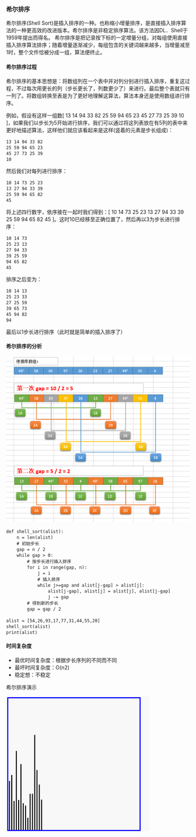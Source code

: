 ### 希尔排序
希尔排序(Shell Sort)是插入排序的一种。也称缩小增量排序，是直接插入排序算法的一种更高效的改进版本。希尔排序是非稳定排序算法。该方法因DL．Shell于1959年提出而得名。 希尔排序是把记录按下标的一定增量分组，对每组使用直接插入排序算法排序；随着增量逐渐减少，每组包含的关键词越来越多，当增量减至1时，整个文件恰被分成一组，算法便终止。

#### 希尔排序过程
希尔排序的基本思想是：将数组列在一个表中并对列分别进行插入排序，重复这过程，不过每次用更长的列（步长更长了，列数更少了）来进行。最后整个表就只有一列了。将数组转换至表是为了更好地理解这算法，算法本身还是使用数组进行排序。

例如，假设有这样一组数[ 13 14 94 33 82 25 59 94 65 23 45 27 73 25 39 10 ]，如果我们以步长为5开始进行排序，我们可以通过将这列表放在有5列的表中来更好地描述算法，这样他们就应该看起来是这样(竖着的元素是步长组成)：

    13 14 94 33 82
    25 59 94 65 23
    45 27 73 25 39
    10
然后我们对每列进行排序：

    10 14 73 25 23
    13 27 94 33 39
    25 59 94 65 82
    45
将上述四行数字，依序接在一起时我们得到：[ 10 14 73 25 23 13 27 94 33 39 25 59 94 65 82 45 ]。这时10已经移至正确位置了，然后再以3为步长进行排序：

    10 14 73
    25 23 13
    27 94 33
    39 25 59
    94 65 82
    45
排序之后变为：

    10 14 13
    25 23 33
    27 25 59
    39 65 73
    45 94 82
    94
最后以1步长进行排序（此时就是简单的插入排序了）

#### 希尔排序的分析

![alt文本](img/shellsort.png "shellsort")

    def shell_sort(alist):
        n = len(alist)
        # 初始步长
        gap = n / 2
        while gap > 0:
            # 按步长进行插入排序
            for i in range(gap, n):
                j = i
                # 插入排序
                while j>=gap and alist[j-gap] > alist[j]:
                    alist[j-gap], alist[j] = alist[j], alist[j-gap]
                    j -= gap
            # 得到新的步长
            gap = gap / 2

    alist = [54,26,93,17,77,31,44,55,20]
    shell_sort(alist)
    print(alist)

#### 时间复杂度
+ 最优时间复杂度：根据步长序列的不同而不同
+ 最坏时间复杂度：O(n2)
+ 稳定想：不稳定

希尔排序演示

![alt文本](img/shellsort.gif "shellsort")
